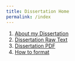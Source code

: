 ```yaml
---
title: Dissertation Home
permalink: /index
---
```


1. [About my Dissertation](/phd)
2. [Dissertation Raw Text](http://www.keithbuhler.com/dissertation-story/Dissertation-sample.md)
4. [Dissertation PDF](https://github.com/keithbuhler/dissertation-story/Dissertation-sample.pdf.pdf)
5. [How to format]()

